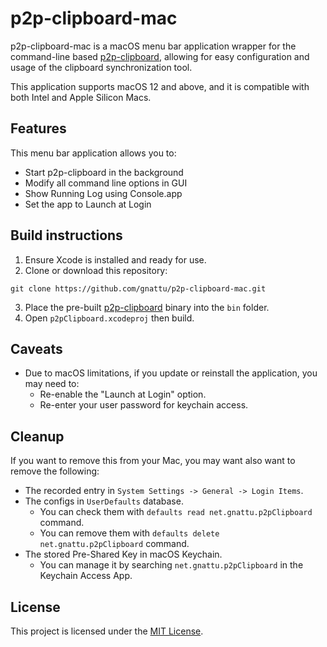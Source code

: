 # p2p-clipboard-mac

p2p-clipboard-mac is a macOS menu bar application wrapper for the command-line based [p2p-clipboard](https://github.com/gnattu/p2p-clipboard), allowing for easy configuration and usage of the clipboard synchronization tool. 

This application supports macOS 12 and above, and it is compatible with both Intel and Apple Silicon Macs.

## Features

This menu bar application allows you to:

- Start p2p-clipboard in the background
- Modify all command line options in GUI
- Show Running Log using Console.app
- Set the app to Launch at Login

## Build instructions

1. Ensure Xcode is installed and ready for use.
2. Clone or download this repository:
```
git clone https://github.com/gnattu/p2p-clipboard-mac.git
```
3. Place the pre-built [p2p-clipboard](https://github.com/gnattu/p2p-clipboard) binary into the `bin` folder.
4. Open `p2pClipboard.xcodeproj` then build.

## Caveats

- Due to macOS limitations, if you update or reinstall the application, you may need to:
	-  Re-enable the "Launch at Login" option.
	-  Re-enter your user password for keychain access.

## Cleanup

If you want to remove this from your Mac, you may want also want to remove the following:

- The recorded entry in `System Settings -> General -> Login Items`.
- The configs in `UserDefaults` database.
	- You can check them with `defaults read net.gnattu.p2pClipboard` command.
	- You can remove them with `defaults delete net.gnattu.p2pClipboard` command.
- The stored Pre-Shared Key in macOS Keychain.
	- You can manage it by searching `net.gnattu.p2pClipboard` in the Keychain Access App.

## License

This project is licensed under the [MIT License](LICENSE).
